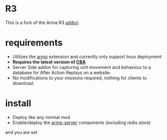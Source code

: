 R3
===

This is a fork of the Arma R3 [addon](https://github.com/alexcroox/R3)

# requirements

* Utilizes the [armq](https://github.com/enckse/armq) extension and currently only support linux deployment
* **Requires the latest version of [CBA](https://github.com/CBATeam/CBA_A3/releases)**
* Server Side addon for capturing unit movement and behaviour to a database for After Action Replays on a website.
* No modifications to your missions required, nothing for clients to download.

# install

* Deploy like any normal mod
* Enable/deploy the [armq-server](https://github.com/enckse/armq-serveR) components (including redis store)

and you are set
